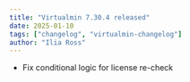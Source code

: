 ```yaml
---
title: "Virtualmin 7.30.4 released"
date: 2025-01-10
tags: ["changelog", "virtualmin-changelog"]
author: "Ilia Ross"
---
```


* Fix conditional logic for license re-check
